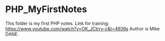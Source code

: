 # PHP_MyFirstNotes
This folder is my first PHP notes.
Link for training: https://www.youtube.com/watch?v=OK_JCtrrv-c&t=4939s
Author is Mike DANE.
